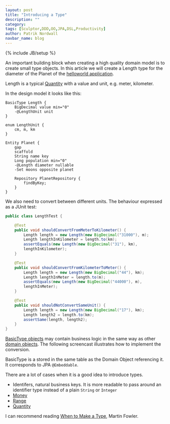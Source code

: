 ```yaml
---
layout: post
title: "Introducing a Type"
description: ""
category: 
tags: [Sculptor,DDD,OO,JPA,DSL,Productivity]
author: Patrik Nordwall
navbar_name: blog
---
```

{% include JB/setup %}

An important building block when creating a high quality domain model is to create small type objects. In this article we will create a Length type for the diameter of the Planet of the [helloworld application][1].

Length is a typical [Quantity][2] with a value and unit, e.g. meter, kilometer.

In the design model it looks like this:

~~~
BasicType Length {
    BigDecimal value min="0"
    -@LengthUnit unit
}

enum LengthUnit {
    cm, m, km
}

Entity Planet {
    gap
    scaffold
    String name key
    Long population min="0"
    -@Length diameter nullable
    -Set moons opposite planet

    Repository PlanetRepository {
        findByKey;
    }
}
~~~

We also need to convert between different units. The behaviour expressed as a JUnit test:

~~~ java
public class LengthTest {

    @Test
    public void shouldConvertFromMeterToKilometer() {
        Length length = new Length(new BigDecimal("31000"), m);
        Length lengthInKilometer = length.to(km);
        assertEquals(new Length(new BigDecimal("31"), km),
        lengthInKilometer);
    }

    @Test
    public void shouldConvertFromKilometerToMeter() {
        Length length = new Length(new BigDecimal("44"), km);
        Length lengthInMeter = length.to(m);
        assertEquals(new Length(new BigDecimal("44000"), m),
        lengthInMeter);
    }

    @Test
    public void shouldNotConvertSameUnit() {
        Length length = new Length(new BigDecimal("17"), km);
        Length length2 = length.to(km);
        assertSame(length, length2);
    }
}
~~~

[BasicType objects][3] may contain business logic in the same way as other [domain objects][7]. The following screencast illustrates how to implement the conversion.

BasicType is a stored in the same table as the Domain Object referencing it. It corresponds to JPA `@Embeddable`.

There are a lot of cases when it is a good idea to introduce types.

  * Identifers, natural business keys. It is more readable to pass around an identifier type instead of a plain `String` or `Integer`
  * [Money][4]
  * [Range][5]
  * [Quantity][2]

I can recommend reading [When to Make a Type][6], Martin Fowler.

   [1]: /documentation/hello-world-tutorial
   [2]: https://martinfowler.com/eaaDev/quantity.html
   [3]: /documentation/advanced-tutorial#basictype
   [4]: https://martinfowler.com/eaaCatalog/money.html
   [5]: https://martinfowler.com/eaaDev/Range.html
   [6]: https://www.martinfowler.com/ieeeSoftware/whenType.pdf
   [7]: /documentation/advanced-tutorial#domain-objects
